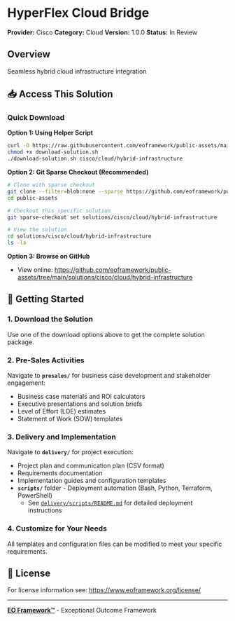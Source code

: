 # HyperFlex Cloud Bridge

**Provider:** Cisco
**Category:** Cloud
**Version:** 1.0.0
**Status:** In Review

## Overview

Seamless hybrid cloud infrastructure integration

## 📥 Access This Solution

### Quick Download

**Option 1: Using Helper Script**
```bash
curl -O https://raw.githubusercontent.com/eoframework/public-assets/main/download-solution.sh
chmod +x download-solution.sh
./download-solution.sh cisco/cloud/hybrid-infrastructure
```

**Option 2: Git Sparse Checkout (Recommended)**
```bash
# Clone with sparse checkout
git clone --filter=blob:none --sparse https://github.com/eoframework/public-assets.git
cd public-assets

# Checkout this specific solution
git sparse-checkout set solutions/cisco/cloud/hybrid-infrastructure

# View the solution
cd solutions/cisco/cloud/hybrid-infrastructure
ls -la
```

**Option 3: Browse on GitHub**
- View online: https://github.com/eoframework/public-assets/tree/main/solutions/cisco/cloud/hybrid-infrastructure

## 🚀 Getting Started

### 1. Download the Solution
Use one of the download options above to get the complete solution package.

### 2. Pre-Sales Activities
Navigate to **`presales/`** for business case development and stakeholder engagement:
- Business case materials and ROI calculators
- Executive presentations and solution briefs
- Level of Effort (LOE) estimates
- Statement of Work (SOW) templates

### 3. Delivery and Implementation
Navigate to **`delivery/`** for project execution:
- Project plan and communication plan (CSV format)
- Requirements documentation
- Implementation guides and configuration templates
- **`scripts/`** folder - Deployment automation (Bash, Python, Terraform, PowerShell)
  - See [`delivery/scripts/README.md`](delivery/scripts/README.md) for detailed deployment instructions

### 4. Customize for Your Needs
All templates and configuration files can be modified to meet your specific requirements.

## 📄 License

For license information see: https://www.eoframework.org/license/

---

**[EO Framework™](https://eoframework.org)** - Exceptional Outcome Framework
